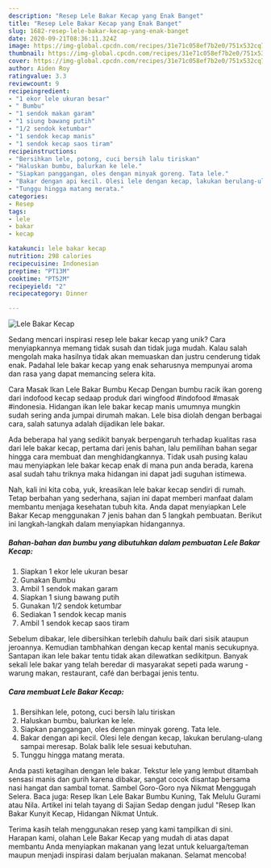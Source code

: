```yaml
---
description: "Resep Lele Bakar Kecap yang Enak Banget"
title: "Resep Lele Bakar Kecap yang Enak Banget"
slug: 1682-resep-lele-bakar-kecap-yang-enak-banget
date: 2020-09-21T08:36:11.324Z
image: https://img-global.cpcdn.com/recipes/31e71c058ef7b2e0/751x532cq70/lele-bakar-kecap-foto-resep-utama.jpg
thumbnail: https://img-global.cpcdn.com/recipes/31e71c058ef7b2e0/751x532cq70/lele-bakar-kecap-foto-resep-utama.jpg
cover: https://img-global.cpcdn.com/recipes/31e71c058ef7b2e0/751x532cq70/lele-bakar-kecap-foto-resep-utama.jpg
author: Aiden Roy
ratingvalue: 3.3
reviewcount: 9
recipeingredient:
- "1 ekor lele ukuran besar"
- " Bumbu"
- "1 sendok makan garam"
- "1 siung bawang putih"
- "1/2 sendok ketumbar"
- "1 sendok kecap manis"
- "1 sendok kecap saos tiram"
recipeinstructions:
- "Bersihkan lele, potong, cuci bersih lalu tiriskan"
- "Haluskan bumbu, balurkan ke lele."
- "Siapkan panggangan, oles dengan minyak goreng. Tata lele."
- "Bakar dengan api kecil. Olesi lele dengan kecap, lakukan berulang-ulang sampai meresap. Bolak balik lele sesuai kebutuhan."
- "Tunggu hingga matang merata."
categories:
- Resep
tags:
- lele
- bakar
- kecap

katakunci: lele bakar kecap 
nutrition: 298 calories
recipecuisine: Indonesian
preptime: "PT13M"
cooktime: "PT52M"
recipeyield: "2"
recipecategory: Dinner

---
```



![Lele Bakar Kecap](https://img-global.cpcdn.com/recipes/31e71c058ef7b2e0/751x532cq70/lele-bakar-kecap-foto-resep-utama.jpg)

Sedang mencari inspirasi resep lele bakar kecap yang unik? Cara menyiapkannya memang tidak susah dan tidak juga mudah. Kalau salah mengolah maka hasilnya tidak akan memuaskan dan justru cenderung tidak enak. Padahal lele bakar kecap yang enak seharusnya mempunyai aroma dan rasa yang dapat memancing selera kita.

Cara Masak Ikan Lele Bakar Bumbu Kecap Dengan bumbu racik ikan goreng dari indofood kecap sedaap produk dari wingfood #indofood #masak #indonesia. Hidangan ikan lele bakar kecap manis umumnya mungkin sudah sering anda jumpai dirumah makan. Lele bisa diolah dengan berbagai cara, salah satunya adalah dijadikan lele bakar.

Ada beberapa hal yang sedikit banyak berpengaruh terhadap kualitas rasa dari lele bakar kecap, pertama dari jenis bahan, lalu pemilihan bahan segar hingga cara membuat dan menghidangkannya. Tidak usah pusing kalau mau menyiapkan lele bakar kecap enak di mana pun anda berada, karena asal sudah tahu triknya maka hidangan ini dapat jadi suguhan istimewa.


Nah, kali ini kita coba, yuk, kreasikan lele bakar kecap sendiri di rumah. Tetap berbahan yang sederhana, sajian ini dapat memberi manfaat dalam membantu menjaga kesehatan tubuh kita. Anda dapat menyiapkan Lele Bakar Kecap menggunakan 7 jenis bahan dan 5 langkah pembuatan. Berikut ini langkah-langkah dalam menyiapkan hidangannya.

<!--inarticleads1-->

##### Bahan-bahan dan bumbu yang dibutuhkan dalam pembuatan Lele Bakar Kecap:

1. Siapkan 1 ekor lele ukuran besar
1. Gunakan  Bumbu
1. Ambil 1 sendok makan garam
1. Siapkan 1 siung bawang putih
1. Gunakan 1/2 sendok ketumbar
1. Sediakan 1 sendok kecap manis
1. Ambil 1 sendok kecap saos tiram


Sebelum dibakar, lele dibersihkan terlebih dahulu baik dari sisik ataupun jeroannya. Kemudian tambhahkan dengan kecap kental manis secukupnya. Santapan ikan lele bakar tentu tidak akan dilewatkan sedikitpun. Banyak sekali lele bakar yang telah beredar di masyarakat sepeti pada warung - warung makan, restaurant, café dan berbagai jenis tentu. 

<!--inarticleads2-->

##### Cara membuat Lele Bakar Kecap:

1. Bersihkan lele, potong, cuci bersih lalu tiriskan
1. Haluskan bumbu, balurkan ke lele.
1. Siapkan panggangan, oles dengan minyak goreng. Tata lele.
1. Bakar dengan api kecil. Olesi lele dengan kecap, lakukan berulang-ulang sampai meresap. Bolak balik lele sesuai kebutuhan.
1. Tunggu hingga matang merata.


Anda pasti ketagihan dengan lele bakar. Tekstur lele yang lembut ditambah sensasi manis dan gurih karena dibakar, sangat cocok disantap bersama nasi hangat dan sambal tomat. Sambel Goro-Goro nya Nikmat Menggugah Selera. Baca juga: Resep Ikan Lele Bakar Bumbu Kuning, Tak Melulu Gurami atau Nila. Artikel ini telah tayang di Sajian Sedap dengan judul &#34;Resep Ikan Bakar Kunyit Kecap, Hidangan Nikmat Untuk. 

Terima kasih telah menggunakan resep yang kami tampilkan di sini. Harapan kami, olahan Lele Bakar Kecap yang mudah di atas dapat membantu Anda menyiapkan makanan yang lezat untuk keluarga/teman maupun menjadi inspirasi dalam berjualan makanan. Selamat mencoba!
